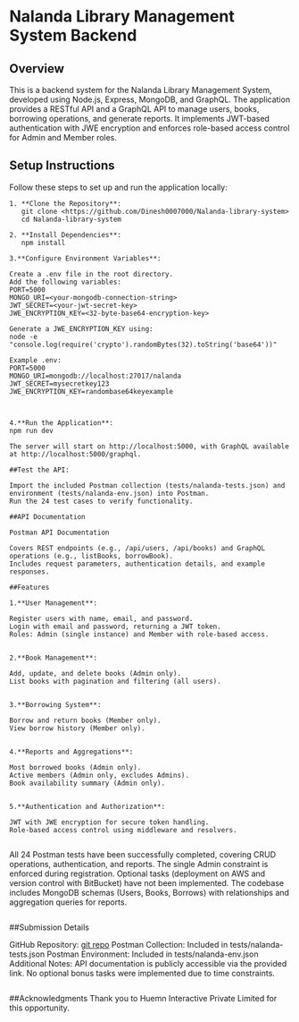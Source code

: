 # Nalanda Library Management System Backend

## Overview
This is a backend system for the Nalanda Library Management System, developed using Node.js, Express, MongoDB, and GraphQL. The application provides a RESTful API and a GraphQL API to manage users, books, borrowing operations, and generate reports. It implements JWT-based authentication with JWE encryption and enforces role-based access control for Admin and Member roles.

## Setup Instructions
Follow these steps to set up and run the application locally:
```
1. **Clone the Repository**:
   git clone <https://github.com/Dinesh0007000/Nalanda-library-system>
   cd Nalanda-library-system

2. **Install Dependencies**:
   npm install

3.**Configure Environment Variables**:

Create a .env file in the root directory.
Add the following variables:
PORT=5000
MONGO_URI=<your-mongodb-connection-string>
JWT_SECRET=<your-jwt-secret-key>
JWE_ENCRYPTION_KEY=<32-byte-base64-encryption-key>

Generate a JWE_ENCRYPTION_KEY using:
node -e "console.log(require('crypto').randomBytes(32).toString('base64'))"

Example .env:
PORT=5000
MONGO_URI=mongodb://localhost:27017/nalanda
JWT_SECRET=mysecretkey123
JWE_ENCRYPTION_KEY=randombase64keyexample



4.**Run the Application**:
npm run dev

The server will start on http://localhost:5000, with GraphQL available at http://localhost:5000/graphql.

```

```
##Test the API:

Import the included Postman collection (tests/nalanda-tests.json) and environment (tests/nalanda-env.json) into Postman.
Run the 24 test cases to verify functionality.
```

```
##API Documentation

Postman API Documentation

Covers REST endpoints (e.g., /api/users, /api/books) and GraphQL operations (e.g., listBooks, borrowBook).
Includes request parameters, authentication details, and example responses.
```

```
##Features

1.**User Management**:

Register users with name, email, and password.
Login with email and password, returning a JWT token.
Roles: Admin (single instance) and Member with role-based access.


2.**Book Management**:

Add, update, and delete books (Admin only).
List books with pagination and filtering (all users).


3.**Borrowing System**:

Borrow and return books (Member only).
View borrow history (Member only).


4.**Reports and Aggregations**:

Most borrowed books (Admin only).
Active members (Admin only, excludes Admins).
Book availability summary (Admin only).


5.**Authentication and Authorization**:

JWT with JWE encryption for secure token handling.
Role-based access control using middleware and resolvers.


```
All 24 Postman tests have been successfully completed, covering CRUD operations, authentication, and reports.
The single Admin constraint is enforced during registration.
Optional tasks (deployment on AWS and version control with BitBucket) have not been implemented.
The codebase includes MongoDB schemas (Users, Books, Borrows) with relationships and aggregation queries for reports.
```
```
##Submission Details

GitHub Repository: [git repo](https://github.com/Dinesh0007000/Nalanda-library-system)
Postman Collection: Included in tests/nalanda-tests.json
Postman Environment: Included in tests/nalanda-env.json
Additional Notes: API documentation is publicly accessible via the provided link. No optional bonus tasks were implemented due to time constraints.
```

```
##Acknowledgments
Thank you to Huemn Interactive Private Limited for this opportunity.
```
